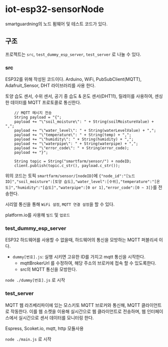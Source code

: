 # iot-esp32-sensorNode
smartguardning의 노드 펌웨어 및 테스트 코드가 있다.

## 구조
프로젝트는 `src`, `test_dummy_esp_server`, `test_server` 로 나눌 수 있다.

### src
ESP32를 위해 작성된 코드이다.
Arduino, WiFi, PubSubClient(MQTT), Adafruit_Sensor, DHT 라이브러리를 사용 한다.

토양 습도 센서, 수위 센서, 공기 중 습도 & 온도 센서(DHT11), 릴레이를 사용하여, 센싱한 데이터를 MQTT 프로토콜로 통신한다.
```
    // MQTT 메시지 전송
    String payload = "{";
    payload += "\"soil_moisture\": " + String(soilMoistureValue) + ",";
    payload += "\"water_level\": " + String(waterLevelValue) + ",";
    payload += "\"temperature\": " + String(temp) + ",";
    payload += "\"humidity\": " + String(humidity) + ",";
    payload += "\"waterpipe\": " + String(waterpipe) + ",";
    payload += "\"error_code\": " + String(error_code);
    payload += "}";

    String topic = String("smartfarm/sensor/") + nodeID;
    client.publish(topic.c_str(), payload.c_str());
```
위의 코드는 토픽 `smartfarm/sensor/[nodeID]`에 `{"node_id":"[노드ID]","soil_moisture":[토양 습도],"water_level":[수위],"temperature":"[온도]","humidity":"[습도]","waterpipe":[0 or 1],"error_code":[0 ~ 3]}`를 전송한다.

시리얼 통신을 통해 `WiFi 설정`, `MQTT 연결 설정`을 할 수 있다.

platform.io를 사용해 `빌드` 및 `업로드`

### test_dummy_esp_server
ESP32 하드웨어를 사용할 수 없을때, 하드웨어의 통신을 모방하는 MQTT 퍼블리셔 이다.

- `dummy[번호].js`: 실행 시키면 고유한 ID를 가지고 mqtt 통신을 시작한다.
    - mqttBrokerUrl 를 수정하여, 해당 주소의 브로커에 접속 할 수 있도록한다.
    - src의 MQTT 통신을 모방한다.

`node ./dummy[번호].js` 로 시작

### test_server
MQTT 웹 라즈베리파이에 있는 모스키토 MQTT 브로커와 통신해, MQTT 클라이언트로 작동한다.
이를 웹 소켓을 이용해 실시간으로 웹 클라이언트로 전송하며, 웹 인터페이스에서 실시간으로 센서 데이터를 모니터링 한다.

Espress, Scoket.io, mqtt, http 모듈사용

`node ./main.js` 로 시작
